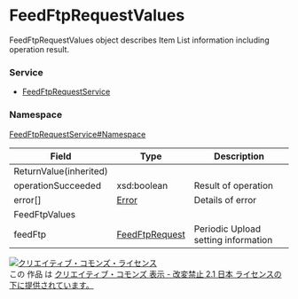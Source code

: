 # FeedFtpRequestValues
FeedFtpRequestValues object describes Item List information including operation result.

### Service
+ [FeedFtpRequestService](../../services/FeedFtpRequestService.md)

### Namespace
[FeedFtpRequestService#Namespace](../../services/FeedFtpRequestService.md#namespace)


| Field | Type | Description |
|---|---|---|
| ReturnValue(inherited)|||
| operationSucceeded| xsd:boolean| Result of operation |
| error[]| [Error](../Common/Error.md)| Details of error |
| FeedFtpValues|||
| feedFtp| [FeedFtpRequest](FeedFtpRequest.md)| Periodic Upload setting information |

<a rel="license" href="http://creativecommons.org/licenses/by-nd/2.1/jp/"><img alt="クリエイティブ・コモンズ・ライセンス" style="border-width:0" src="https://i.creativecommons.org/l/by-nd/2.1/jp/88x31.png" /></a><br />この 作品 は <a rel="license" href="http://creativecommons.org/licenses/by-nd/2.1/jp/">クリエイティブ・コモンズ 表示 - 改変禁止 2.1 日本 ライセンスの下に提供されています。</a>
